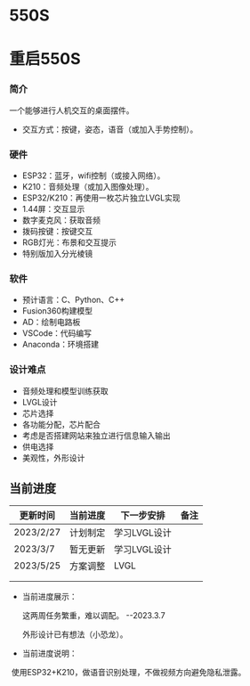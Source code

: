 # 550S

# 重启550S



### 简介

一个能够进行人机交互的桌面摆件。

- 交互方式：按键，姿态，语音（或加入手势控制）。

### 硬件

- ESP32：蓝牙，wifi控制（或接入网络）。
- K210：音频处理（或加入图像处理）。
- ESP32/K210：再使用一枚芯片独立LVGL实现
- 1.44屏：交互显示
- 数字麦克风：获取音频
- 拨码按键：按键交互
- RGB灯光：布景和交互提示
- 特别版加入分光棱镜

### 软件

- 预计语言：C、Python、C++
- Fusion360构建模型
- AD：绘制电路板
- VSCode：代码编写
- Anaconda：环境搭建

### 设计难点

- 音频处理和模型训练获取
- LVGL设计
- 芯片选择
- 各功能分配，芯片配合
- 考虑是否搭建网站来独立进行信息输入输出
- 供电选择
- 美观性，外形设计

## 当前进度

| 更新时间  | 当前进度 | 下一步安排   | 备注 |
| --------- | -------- | ------------ | ---- |
| 2023/2/27 | 计划制定 | 学习LVGL设计 |      |
| 2023/3/7  | 暂无更新 | 学习LVGL设计 |      |
| 2023/5/25 | 方案调整 | LVGL         |      |
|           |          |              |      |
|           |          |              |      |

- 当前进度展示：

  这两周任务繁重，难以调配。		--2023.3.7

  外形设计已有想法（小恐龙）。
  
- 当前进度说明：

​		使用ESP32+K210，做语音识别处理，不做视频方向避免隐私泄露。
